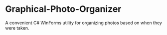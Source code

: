 # Graphical-Photo-Organizer
A convenient C# WinForms utility for organizing photos based on when they were taken.
